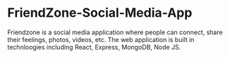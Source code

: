 # FriendZone-Social-Media-App
Friendzone is a social media application where people can connect, share their feelings, photos, videos, etc. The web application is built in technloogies including React, Express, MongoDB, Node JS.
